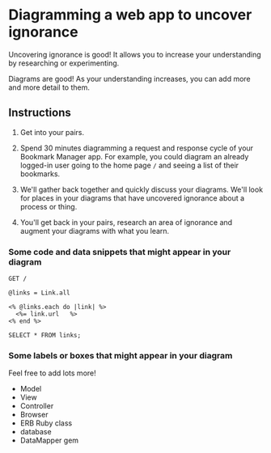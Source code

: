 # Diagramming a web app to uncover ignorance

Uncovering ignorance is good! It allows you to increase your understanding by researching or experimenting.

Diagrams are good! As your understanding increases, you can add more and more detail to them.

## Instructions

1. Get into your pairs.

2. Spend 30 minutes diagramming a request and response cycle of your Bookmark Manager app.  For example, you could diagram an already logged-in user going to the home page `/` and seeing a list of their bookmarks.

3. We'll gather back together and quickly discuss your diagrams.  We'll look for places in your diagrams that have uncovered ignorance about a process or thing.

4. You'll get back in your pairs, research an area of ignorance and augment your diagrams with what you learn.

### Some code and data snippets that might appear in your diagram

```
GET /
```

```
@links = Link.all
```

```
<% @links.each do |link| %>
  <%= link.url   %>
<% end %>
```

```
SELECT * FROM links;
```

### Some labels or boxes that might appear in your diagram

Feel free to add lots more!

* Model
* View
* Controller
* Browser
* ERB Ruby class
* database
* DataMapper gem
